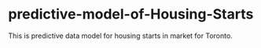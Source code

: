 # predictive-model-of-Housing-Starts
This is predictive data model for housing starts in market for Toronto.
